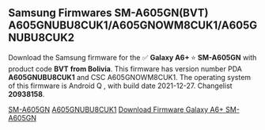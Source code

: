 <h2>Samsung Firmwares SM-A605GN(BVT) A605GNUBU8CUK1/A605GNOWM8CUK1/A605GNUBU8CUK2</h2>
Download the Samsung firmware for the ✅ <strong>Galaxy A6+ </strong> ⭐ <strong>SM-A605GN</strong> with product code <strong>BVT</strong> <strong> from Bolivia</strong>. This firmware has version number PDA <strong>A605GNUBU8CUK1</strong> and CSC A605GNOWM8CUK1. The operating system of this firmware is Android Q , with build date 2021-12-27. Changelist <strong>20938158</strong>.

[SM-A605GN](https://samfirm.shop/samsung/model/SM-A605GN)
[A605GNUBU8CUK1](https://samfirm.shop/samsung/pda/A605GNUBU8CUK1)
[Download Firmware Galaxy A6+ SM-A605GN](https://samfirm.shop/samsung/firmware/485669)
